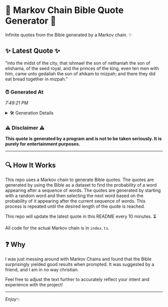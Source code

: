 # 📖 Markov Chain Bible Quote Generator 📖

Infinite quotes from the Bible generated by a Markov chain. ✨

## ✨ Latest Quote ✨
"into the midst of the city, that ishmael the son of nethaniah the son of elishama, of the seed royal, and the princes of the king, even ten men with him, came unto gedaliah the son of ahikam to mizpah; and there they did eat bread together in mizpah."

### ⏰ Generated At
*7:49:21 PM*

<details>
    <summary>🛠️ Generation Details</summary>
    <p>
        <strong>🌱 Seed:</strong> into<br>
        <strong>🔄 Iterations:</strong> 48<br>
        <strong>📜 Context History:</strong><br>[ into ]: the<br>[ into, the ]: midst<br>[ into, the, midst ]: of<br>[ into, the, midst, of ]: the<br>[ into, the, midst, of, the ]: city,<br>[ into, the, midst, of, the, city, ]: that<br>[ the, midst, of, the, city,, that ]: ishmael<br>[ midst, of, the, city,, that, ishmael ]: the<br>[ of, the, city,, that, ishmael, the ]: son<br>[ the, city,, that, ishmael, the, son ]: of<br>[ city,, that, ishmael, the, son, of ]: nethaniah<br>[ that, ishmael, the, son, of, nethaniah ]: the<br>[ ishmael, the, son, of, nethaniah, the ]: son<br>[ the, son, of, nethaniah, the, son ]: of<br>[ son, of, nethaniah, the, son, of ]: elishama,<br>[ of, nethaniah, the, son, of, elishama, ]: of<br>[ nethaniah, the, son, of, elishama,, of ]: the<br>[ the, son, of, elishama,, of, the ]: seed<br>[ son, of, elishama,, of, the, seed ]: royal,<br>[ of, elishama,, of, the, seed, royal, ]: and<br>[ elishama,, of, the, seed, royal,, and ]: the<br>[ of, the, seed, royal,, and, the ]: princes<br>[ the, seed, royal,, and, the, princes ]: of<br>[ seed, royal,, and, the, princes, of ]: the<br>[ royal,, and, the, princes, of, the ]: king,<br>[ and, the, princes, of, the, king, ]: even<br>[ the, princes, of, the, king,, even ]: ten<br>[ princes, of, the, king,, even, ten ]: men<br>[ of, the, king,, even, ten, men ]: with<br>[ the, king,, even, ten, men, with ]: him,<br>[ king,, even, ten, men, with, him, ]: came<br>[ even, ten, men, with, him,, came ]: unto<br>[ ten, men, with, him,, came, unto ]: gedaliah<br>[ men, with, him,, came, unto, gedaliah ]: the<br>[ with, him,, came, unto, gedaliah, the ]: son<br>[ him,, came, unto, gedaliah, the, son ]: of<br>[ came, unto, gedaliah, the, son, of ]: ahikam<br>[ unto, gedaliah, the, son, of, ahikam ]: to<br>[ gedaliah, the, son, of, ahikam, to ]: mizpah;<br>[ the, son, of, ahikam, to, mizpah; ]: and<br>[ son, of, ahikam, to, mizpah;, and ]: there<br>[ of, ahikam, to, mizpah;, and, there ]: they<br>[ ahikam, to, mizpah;, and, there, they ]: did<br>[ to, mizpah;, and, there, they, did ]: eat<br>[ mizpah;, and, there, they, did, eat ]: bread<br>[ and, there, they, did, eat, bread ]: together<br>[ there, they, did, eat, bread, together ]: in<br>[ they, did, eat, bread, together, in ]: mizpah.<br>
    </p>
</details>

### ⚠️ Disclaimer ⚠️
**This quote is generated by a program and is not to be taken seriously. It is purely for entertainment purposes.**

---

## 🔍 How It Works

This repo uses a Markov chain to generate Bible quotes. The quotes are generated by using the Bible as a dataset to find the probability of a word appearing after a sequence of words. The quotes are generated by starting with a random word and then selecting the next word based on the probability of it appearing after the current sequence of words. This process is repeated until the desired length of the quote is reached.

This repo will update the latest quote in this README every 10 minutes. ⏳

All code for the actual Markov chain is in `index.ts`.

## ❓ Why

I was just messing around with Markov Chains and found that the Bible surprisingly yielded good results when prompted. 
It was suggested by a friend, and I am in no way christian.

Feel free to adjust the text further to accurately reflect your intent and experience with the project!

---

*Enjoy*✨
